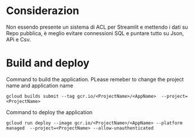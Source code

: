 # Considerazion
Non essendo presente un sistema di ACL per Streamlit e mettendo i dati su Repo pubblica, è meglio evitare connessioni SQL e puntare tutto su Json, APi e Csv.

# Build and deploy

Command to build the application. PLease remeber to change the project name and application name
```
gcloud builds submit --tag gcr.io/<ProjectName>/<AppName>  --project=<ProjectName>
```

Command to deploy the application
```
gcloud run deploy --image gcr.io/<ProjectName>/<AppName> --platform managed  --project=<ProjectName> --allow-unauthenticated